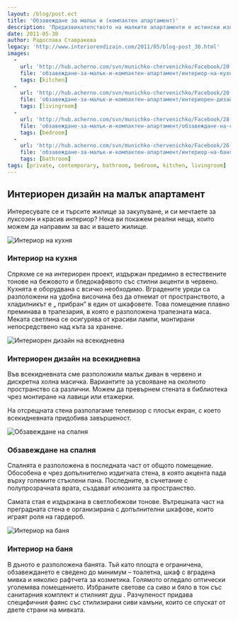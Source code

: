 ```yaml
---
layout: /blog/post.ect
title: 'Обзавеждане за малък и (компактен апартамент)'
description: 'Предизвикателството на малките апартаменти е истински изпит за дизайнерските умения. Голямата трудност произлиза от факта, че на сравнително ограничена площ искаме да разположим с всекидневна, спалня, кухня и трапезария, без помещенията да изглеждат ограничени и нефункционални.'
date: 2011-05-30
author: Радослава Ставракова
legacy: 'http://www.interiorendizain.com/2011/05/blog-post_30.html'
images:
  -
    url: 'http://hub.acherno.com/svn/munichko-chervenichko/Facebook/20.2-h_f.bmp'
    file: 'обзавеждане-за-малък-и-компактен-апартамент/интериор-на-кухня.jpg'
    tags: [kitchen]
  -
    url: 'http://hub.acherno.com/svn/munichko-chervenichko/Facebook/20.1-h.bmp'
    file: 'обзавеждане-за-малък-и-компактен-апартамент/интериорен-дизайн-на-всекидневна.jpg'
    tags: [livingroom]
  -
    url: 'http://hub.acherno.com/svn/munichko-chervenichko/Facebook/28-s.bmp'
    file: 'обзавеждане-за-малък-и-компактен-апартамент/обзавеждане-на-спалня.jpg'
    tags: [bedroom]
  -
    url: 'http://hub.acherno.com/svn/munichko-chervenichko/Facebook/26-b.bmp'
    file: 'обзавеждане-за-малък-и-компактен-апартамент/интериор-на-баня.jpg'
    tags: [bathroom]
tags: [private, contemporary, bathroom, bedroom, kitchen, livingroom]
---
```

## **Интериорен дизайн** на малък апартамент
Интересувате се и търсите жилище за закупуване, и си мечтаете за луксозен и красив интериор? Нека ви покажем реални неща, които можем да направим за вас и вашето жилище.

![Интериор на кухня](обзавеждане-за-малък-и-компактен-апартамент/интериор-на-кухня.jpg)
### Интериор на **кухня**

Спряхме се на интериорен проект, издържан предимно в естествените тонове на бежовото и бледокафявото със стилни акценти в червено. Кухнята е оборудвана с всичко необходимо. Вградените уреди са разположени на удобна височина без да отнемат от пространството, а хладилникът е „ прибран” в един от шкафовете. Това помещение плавно преминава в трапезария, в която е разположена трапезната маса. Меката светлина се осигурява от красиви лампи, монтирани непосредствено над къта за хранене.

![Интериорен дизайн на всекидневна](обзавеждане-за-малък-и-компактен-апартамент/интериорен-дизайн-на-всекидневна.jpg)
### Интериорен дизайн на **всекидневна**

Във всекидневната сме разположили малък диван в червено и дискретна холна масичка. Вариантите за усвояване на околното пространство са различни. Можем  да превърнем стената в библиотека  чрез монтиране на лавици или етажерки.

На отсрещната стена разполагаме телевизор с плосък екран, с което всекидневната придобива завършеност.

![Обзавеждане на спалня](обзавеждане-за-малък-и-компактен-апартамент/обзавеждане-на-спалня.jpg)
### Обзавеждане на **спалня**

Спалнята е разположена в последната част от общото помещение. Обособена е чрез допълнително издигната стена, в която акцента пада върху големите стъклени пана. Последните, в съчетание с полупрозрачната врата, създават илюзията за пространство.

Самата стая е издържана в светлобежови тонове. Вътрешната част на преградната стена е организирана с допълнителни шкафове, които играят роля на гардероб. 

![Интериор на баня](обзавеждане-за-малък-и-компактен-апартамент/интериор-на-баня.jpg)
### Интериор на **баня**

В дъното е разположена банята. Тъй като площта е ограничена, обзавеждането е сведено до минимум – тоалетна, шкаф с вградена мивка и няколко рафтчета за козметика. Голямото огледало оптически уголемява помещението. Избраните светове са сиво и бяло в тон със санитарния комплект и стилният душ . Разчупеност придава специфичния фаянс със стилизирани сиви камъни, които се спускат от двете страни на мивката.
